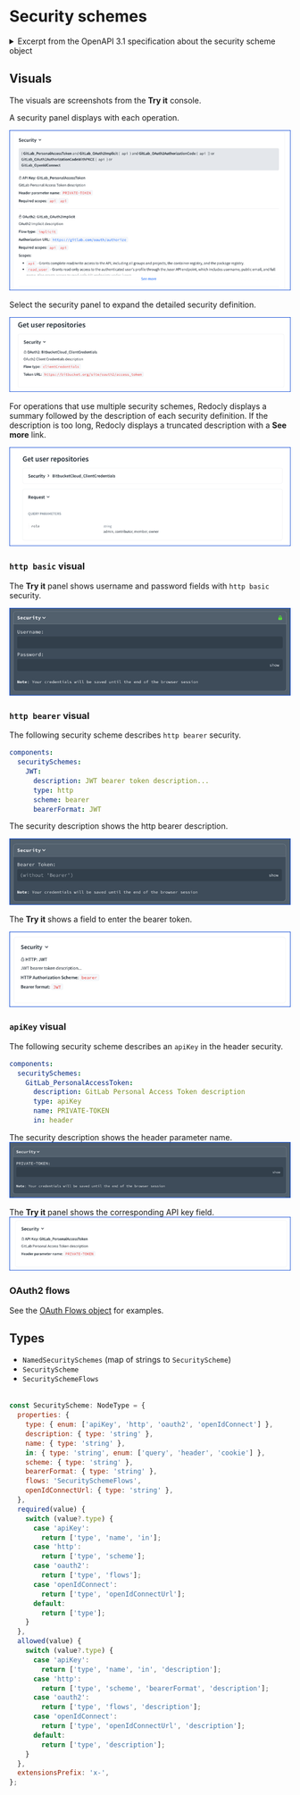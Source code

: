 # Security schemes

<details>
<summary>
Excerpt from the OpenAPI 3.1 specification about the security scheme object
</summary>

## Security Scheme Object

Defines a security scheme that can be used by the operations.

Supported schemes are HTTP authentication, an API key (either as a header, a cookie parameter or as a query parameter), mutual TLS (use of a client certificate), OAuth2's common flows (implicit, password, client credentials and authorization code) as defined in [RFC6749](https://tools.ietf.org/html/rfc6749), and [OpenID Connect Discovery](https://tools.ietf.org/html/draft-ietf-oauth-discovery-06).
Please note that as of 2020, the implicit flow is about to be deprecated by [OAuth 2.0 Security Best Current Practice](https://tools.ietf.org/html/draft-ietf-oauth-security-topics). Recommended for most use case is Authorization Code Grant flow with PKCE.

### Fixed Fields

Field Name | Type | Applies To | Description
---|:---:|---|---
type | `string` | Any | **REQUIRED**. The type of the security scheme. Valid values are `"apiKey"`, `"http"`, `"mutualTLS"`, `"oauth2"`, `"openIdConnect"`.
description | `string` | Any | A description for security scheme. [CommonMark syntax](https://spec.commonmark.org/) MAY be used for rich text representation.
name | `string` | `apiKey` | **REQUIRED**. The name of the header, query or cookie parameter to be used.
in | `string` | `apiKey` | **REQUIRED**. The location of the API key. Valid values are `"query"`, `"header"` or `"cookie"`.
scheme | `string` | `http` | **REQUIRED**. The name of the HTTP Authorization scheme to be used in the [Authorization header as defined in RFC7235](https://tools.ietf.org/html/rfc7235#section-5.1).  The values used SHOULD be registered in the [IANA Authentication Scheme registry](https://www.iana.org/assignments/http-authschemes/http-authschemes.xhtml).
bearerFormat | `string` | `http` (`"bearer"`) | A hint to the client to identify how the bearer token is formatted.  Bearer tokens are usually generated by an authorization server, so this information is primarily for documentation purposes.
flows | [OAuth Flows Object](./oauth-flows.md) | `oauth2` | **REQUIRED**. An object containing configuration information for the flow types supported.
openIdConnectUrl | `string` | `openIdConnect` | **REQUIRED**. OpenId Connect URL to discover OAuth2 configuration values. This MUST be in the form of a URL. The OpenID Connect standard requires the use of TLS.

This object MAY be extended with [Specification Extensions](./specification-extensions.md).

### Security Scheme Object Example

#### Basic Authentication Sample

```json
{
  "type": "http",
  "scheme": "basic"
}
```

```yaml
type: http
scheme: basic
```

#### API Key Sample

```json
{
  "type": "apiKey",
  "name": "api_key",
  "in": "header"
}
```

```yaml
type: apiKey
name: api_key
in: header
```

#### JWT Bearer Sample

```json
{
  "type": "http",
  "scheme": "bearer",
  "bearerFormat": "JWT",
}
```

```yaml
type: http
scheme: bearer
bearerFormat: JWT
```

#### Implicit OAuth2 Sample

```json
{
  "type": "oauth2",
  "flows": {
    "implicit": {
      "authorizationUrl": "https://example.com/api/oauth/dialog",
      "scopes": {
        "write:pets": "modify pets in your account",
        "read:pets": "read your pets"
      }
    }
  }
}
```

```yaml
type: oauth2
flows:
  implicit:
    authorizationUrl: https://example.com/api/oauth/dialog
    scopes:
      write:pets: modify pets in your account
      read:pets: read your pets
```


</details>

## Visuals

The visuals are screenshots from the **Try it** console.

A security panel displays with each operation.

![security panel](./images/security-panel-1.png)

Select the security panel to expand the detailed security definition.

![security panel](./images/security-panel-2.png)

For operations that use multiple security schemes, Redocly displays a summary followed by the description of each security definition.
If the description is too long, Redocly displays a truncated description with a **See more** link.

![security panel](./images/security-panel-3.png)

### `http basic` visual

The **Try it** panel shows username and password fields with `http basic` security.

![http basic try it](./images/security-basic.png)

### `http bearer` visual

The following security scheme describes `http bearer` security.

```yaml
components:
  securitySchemes:
    JWT:
      description: JWT bearer token description...
      type: http
      scheme: bearer
      bearerFormat: JWT
```

The security description shows the http bearer description.

![http bearer security description](./images/security-http-bearer-1.png)

The **Try it** shows a field to enter the bearer token.

![http bearer security description](./images/security-http-bearer-2.png)

### `apiKey` visual

The following security scheme describes an `apiKey` in the header security.

```yaml
components:
  securitySchemes:
    GitLab_PersonalAccessToken:
      description: GitLab Personal Access Token description
      type: apiKey
      name: PRIVATE-TOKEN
      in: header
```

The security description shows the header parameter name.
![apiKey security](./images/security-apikey-1.png)

The **Try it** panel shows the corresponding API key field.
![apiKey security](./images/security-apikey-2.png)


### OAuth2 flows

See the [OAuth Flows object](./oauth-flows.md) for examples.

## Types

- `NamedSecuritySchemes` (map of strings to `SecurityScheme`)
- `SecurityScheme`
- `SecuritySchemeFlows`

```js

const SecurityScheme: NodeType = {
  properties: {
    type: { enum: ['apiKey', 'http', 'oauth2', 'openIdConnect'] },
    description: { type: 'string' },
    name: { type: 'string' },
    in: { type: 'string', enum: ['query', 'header', 'cookie'] },
    scheme: { type: 'string' },
    bearerFormat: { type: 'string' },
    flows: 'SecuritySchemeFlows',
    openIdConnectUrl: { type: 'string' },
  },
  required(value) {
    switch (value?.type) {
      case 'apiKey':
        return ['type', 'name', 'in'];
      case 'http':
        return ['type', 'scheme'];
      case 'oauth2':
        return ['type', 'flows'];
      case 'openIdConnect':
        return ['type', 'openIdConnectUrl'];
      default:
        return ['type'];
    }
  },
  allowed(value) {
    switch (value?.type) {
      case 'apiKey':
        return ['type', 'name', 'in', 'description'];
      case 'http':
        return ['type', 'scheme', 'bearerFormat', 'description'];
      case 'oauth2':
        return ['type', 'flows', 'description'];
      case 'openIdConnect':
        return ['type', 'openIdConnectUrl', 'description'];
      default:
        return ['type', 'description'];
    }
  },
  extensionsPrefix: 'x-',
};
```
